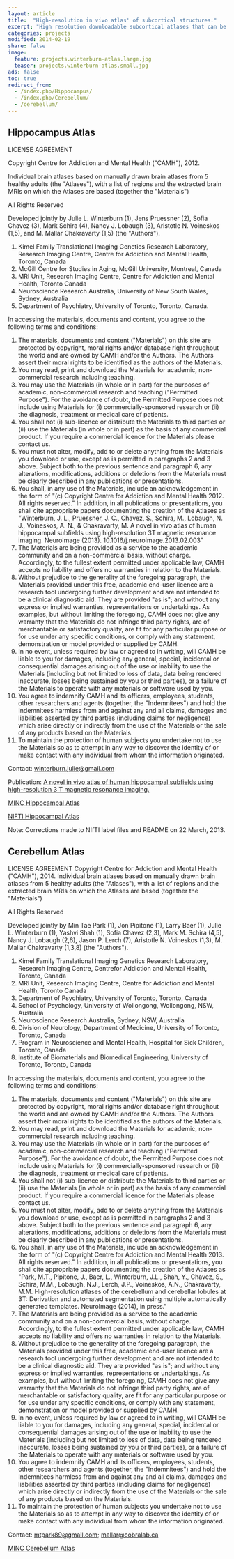 ```yaml
---
layout: article
title:  "High-resolution in vivo atlas' of subcortical structures."
excerpt: "High resolution downloadable subcortical atlases that can be applied to your own data sets."
categories: projects
modified: 2014-02-19
share: false
image:
  feature: projects.winterburn-atlas.large.jpg
  teaser: projects.winterburn-atlas.small.jpg
ads: false
toc: true
redirect_from:
  - /index.php/Hippocampus/
  - /index.php/Cerebellum/
  - /cerebellum/
---
```


Hippocampus Atlas
-----------------
LICENSE AGREEMENT

Copyright Centre for Addiction and Mental Health ("CAMH"), 2012.

Individual brain atlases based on manually drawn brain atlases from 5 healthy adults (the "Atlases"), with a list of regions and the extracted brain MRIs on which the Atlases are based (together the "Materials")

All Rights Reserved

Developed jointly by Julie L. Winterburn (1), Jens Pruessner (2), Sofia Chavez (3), Mark Schira (4), Nancy J. Lobaugh (3), Aristotle N. Voineskos (1,5), and M. Mallar Chakravarty (1,5) (the "Authors").

1. Kimel Family Translational Imaging Genetics Research Laboratory, Research Imaging Centre, Centre for Addiction and Mental Health, Toronto, Canada
2. McGill Centre for Studies in Aging, McGill University, Montreal, Canada 
3. MRI Unit, Research Imaging Centre, Centre for Addiction and Mental Health, Toronto Canada
4. Neuroscience Research Australia, University of New South Wales, Sydney, Australia
5. Department of Psychiatry, University of Toronto, Toronto, Canada.

In accessing the materials, documents and content, you agree to the following terms and conditions:

1. The materials, documents and content ("Materials") on this site are protected by copyright, moral rights and/or database right throughout the world and are owned by CAMH and/or the Authors. The Authors assert their moral rights to be identified as the authors of the Materials.
2. You may read, print and download the Materials for academic, non-commercial research including teaching.
3. You may use the Materials (in whole or in part) for the purposes of academic, non-commercial research and teaching ("Permitted Purpose"). For the avoidance of doubt, the Permitted Purpose does not include using Materials for (i) commercially-sponsored research or (ii) the diagnosis, treatment or medical care of patients.
4. You shall not (i) sub-licence or distribute the Materials to third parties or (ii) use the Materials (in whole or in part) as the basis of any commercial product. If you require a commercial licence for the Materials please contact us.
5. You must not alter, modify, add to or delete anything from the Materials you download or use, except as is permitted in paragraphs 2 and 3 above. Subject both to the previous sentence and paragraph 6, any alterations, modifications, additions or deletions from the Materials must be clearly described in any publications or presentations.
6. You shall, in any use of the Materials, include an acknowledgement in the form of "(c) Copyright Centre for Addiction and Mental Health 2012. All rights reserved." In addition, in all publications or presentations, you shall cite appropriate papers documenting the creation of the Atlases as "Winterburn, J. L., Pruessner, J. C., Chavez, S., Schira, M., Lobaugh, N. J., Voineskos, A. N., & Chakravarty, M. A novel in vivo atlas of human hippocampal subfields using high-resolution 3T magnetic resonance imaging. NeuroImage (2013). 10.1016/j.neuroimage.2013.02.003"
7. The Materials are being provided as a service to the academic community and on a non-commercial basis, without charge. Accordingly, to the fullest extent permitted under applicable law, CAMH accepts no liability and offers no warranties in relation to the Materials.
8. Without prejudice to the generality of the foregoing paragraph, the Materials provided under this free, academic end-user licence are a research tool undergoing further development and are not intended to be a clinical diagnostic aid. They are provided "as is"; and without any express or implied warranties, representations or undertakings. As examples, but without limiting the foregoing, CAMH does not give any warranty that the Materials do not infringe third party rights, are of merchantable or satisfactory quality, are fit for any particular purpose or for use under any specific conditions, or comply with any statement, demonstration or model provided or supplied by CAMH.
8. In no event, unless required by law or agreed to in writing, will CAMH be liable to you for damages, including any general, special, incidental or consequential damages arising out of the use or inability to use the Materials (including but not limited to loss of data, data being rendered inaccurate, losses being sustained by you or third parties), or a failure of the Materials to operate with any materials or software used by you.
9. You agree to indemnify CAMH and its officers, employees, students, other researchers and agents (together, the "Indemnitees") and hold the Indemnitees harmless from and against any and all claims, damages and liabilities asserted by third parties (including claims for negligence) which arise directly or indirectly from the use of the Materials or the sale of any products based on the Materials.
10. To maintain the protection of human subjects you undertake not to use the Materials so as to attempt in any way to discover the identity of or make contact with any individual from whom the information originated.

Contact: [winterburn.julie@gmail.com](mailto:winterburn.julie@gmail.com)

Publication: [A novel in vivo atlas of human hippocampal subfields using high-resolution 3 T magnetic resonance imaging.](http://www.sciencedirect.com/science/article/pii/S1053811913001237)

[MINC Hippocampal Atlas](https://docs.google.com/forms/d/1dXcUdrQMxDY8f4qKIAJAEATb8Jn1Hz5m1cy7PwdBR_s/viewform)

[NIFTI Hippocampal Atlas](https://docs.google.com/forms/d/1dXcUdrQMxDY8f4qKIAJAEATb8Jn1Hz5m1cy7PwdBR_s/viewform)

Note: Corrections made to NIfTI label files and README on 22 March, 2013.

Cerebellum Atlas
----------------

LICENSE AGREEMENT
Copyright Centre for Addiction and Mental Health ("CAMH"), 2014.
Individual brain atlases based on manually drawn brain atlases from 5 healthy adults (the "Atlases"), with a list of regions and the extracted brain MRIs on which the Atlases are based (together the "Materials")
 
All Rights Reserved

Developed jointly by Min Tae Park (1), Jon Pipitone (1), Larry Baer (1), Julie L. Winterburn (1), Yashvi Shah (1), Sofia Chavez (2,3), Mark M. Schira (4,5), Nancy J. Lobaugh (2,6), Jason P. Lerch (7), Aristotle N. Voineskos (1,3), M. Mallar Chakravarty (1,3,8) (the "Authors").

1. Kimel Family Translational Imaging Genetics Research Laboratory, Research Imaging Centre, Centrefor Addiction and Mental Health, Toronto, Canada
2. MRI Unit, Research Imaging Centre, Centre for Addiction and Mental Health, Toronto Canada
3. Department of Psychiatry, University of Toronto, Toronto, Canada
4. School of Psychology, University of Wollongong, Wollongong, NSW, Australia
5. Neuroscience Research Australia, Sydney, NSW, Australia
6. Division of Neurology, Department of Medicine, University of Toronto, Toronto, Canada
7. Program in Neuroscience and Mental Health, Hospital for Sick Children, Toronto, Canada
8. Institute of Biomaterials and Biomedical Engineering, University of Toronto, Toronto, Canada
 
In accessing the materials, documents and content, you agree to the following terms and conditions:

1. The materials, documents and content ("Materials") on this site are protected by copyright, moral rights and/or database right throughout the world and are owned by CAMH and/or the Authors. The Authors assert their moral rights to be identified as the authors of the Materials.
2. You may read, print and download the Materials for academic, non-commercial research including teaching.
3. You may use the Materials (in whole or in part) for the purposes of academic, non-commercial research and teaching ("Permitted Purpose"). For the avoidance of doubt, the Permitted Purpose does not include using Materials for (i) commercially-sponsored research or (ii) the diagnosis, treatment or medical care of patients.
4. You shall not (i) sub-licence or distribute the Materials to third parties or (ii) use the Materials (in whole or in part) as the basis of any commercial product. If you require a commercial licence for the Materials please contact us.
5. You must not alter, modify, add to or delete anything from the Materials you download or use, except as is permitted in paragraphs 2 and 3 above. Subject both to the previous sentence and paragraph 6, any alterations, modifications, additions or deletions from the Materials must be clearly described in any publications or presentations.
6. You shall, in any use of the Materials, include an acknowledgement in the form of "(c) Copyright Centre for Addiction and Mental Health 2013. All rights reserved." In addition, in all publications or presentations, you shall cite appropriate papers documenting the creation of the Atlases as "Park, M.T., Pipitone, J., Baer, L., Winterburn, J.L., Shah, Y., Chavez, S., Schira, M.M., Lobaugh, N.J., Lerch, J.P., Voineskos, A.N., Chakravarty, M.M. High-resolution atlases of the cerebellum and cerebellar lobules at 3T: Derivation and automated segmentation using multiple automatically generated templates. NeuroImage (2014), in press."
7. The Materials are being provided as a service to the academic community and on a non-commercial basis, without charge. Accordingly, to the fullest extent permitted under applicable law, CAMH accepts no liability and offers no warranties in relation to the Materials.
8. Without prejudice to the generality of the foregoing paragraph, the Materials provided under this free, academic end-user licence are a research tool undergoing further development and are not intended to be a clinical diagnostic aid. They are provided "as is"; and without any express or implied warranties, representations or undertakings. As examples, but without limiting the foregoing, CAMH does not give any warranty that the Materials do not infringe third party rights, are of merchantable or satisfactory quality, are fit for any particular purpose or for use under any specific conditions, or comply with any statement, demonstration or model provided or supplied by CAMH.
9. In no event, unless required by law or agreed to in writing, will CAMH be liable to you for damages, including any general, special, incidental or consequential damages arising out of the use or inability to use the Materials (including but not limited to loss of data, data being rendered inaccurate, losses being sustained by you or third parties), or a failure of the Materials to operate with any materials or software used by you.
10. You agree to indemnify CAMH and its officers, employees, students, other researchers and agents (together, the "Indemnitees") and hold the Indemnitees harmless from and against any and all claims, damages and liabilities asserted by third parties (including claims for negligence) which arise directly or indirectly from the use of the Materials or the sale of any products based on the Materials.
11. To maintain the protection of human subjects you undertake not to use the Materials so as to attempt in any way to discover the identity of or make contact with any individual from whom the information originated.

Contact: mtpark89@gmail.com; mallar@cobralab.ca

[MINC Cerebellum Atlas](https://docs.google.com/a/cobralab.ca/forms/d/1TceLn3MBTAFdKoi7-L_Vi7tKh2fIus8VTsGTWTpXLAI/viewform)

